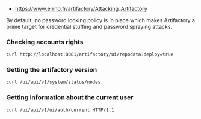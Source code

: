 - https://www.errno.fr/artifactory/Attacking_Artifactory

By default, no password locking policy is in place which makes Artifactory a prime target for credential stuffing and password spraying attacks.

### Checking accounts rights 

```bash
curl http://localhost:8081/artifactory/ui/repodata?deploy=true
```

### Getting the artifactory version

```bash
curl /ui/api/v1/system/status/nodes
```

### Getting information about the current user 

```bash
curl /ui/api/v1/ui/auth/current HTTP/1.1
```
